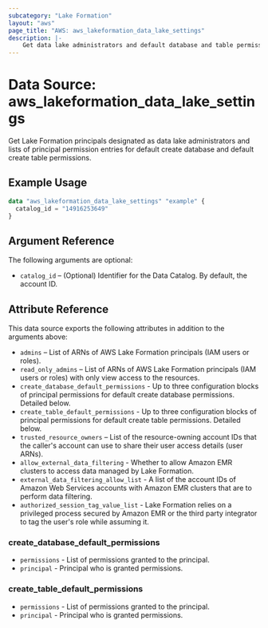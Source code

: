 ```yaml
---
subcategory: "Lake Formation"
layout: "aws"
page_title: "AWS: aws_lakeformation_data_lake_settings"
description: |-
    Get data lake administrators and default database and table permissions
---
```


# Data Source: aws_lakeformation_data_lake_settings

Get Lake Formation principals designated as data lake administrators and lists of principal permission entries for default create database and default create table permissions.

## Example Usage

```terraform
data "aws_lakeformation_data_lake_settings" "example" {
  catalog_id = "14916253649"
}
```

## Argument Reference

The following arguments are optional:

* `catalog_id` – (Optional) Identifier for the Data Catalog. By default, the account ID.

## Attribute Reference

This data source exports the following attributes in addition to the arguments above:

* `admins` – List of ARNs of AWS Lake Formation principals (IAM users or roles).
* `read_only_admins` – List of ARNs of AWS Lake Formation principals (IAM users or roles) with only view access to the resources.
* `create_database_default_permissions` - Up to three configuration blocks of principal permissions for default create database permissions. Detailed below.
* `create_table_default_permissions` - Up to three configuration blocks of principal permissions for default create table permissions. Detailed below.
* `trusted_resource_owners` – List of the resource-owning account IDs that the caller's account can use to share their user access details (user ARNs).
* `allow_external_data_filtering` - Whether to allow Amazon EMR clusters to access data managed by Lake Formation.
* `external_data_filtering_allow_list` - A list of the account IDs of Amazon Web Services accounts with Amazon EMR clusters that are to perform data filtering.
* `authorized_session_tag_value_list` - Lake Formation relies on a privileged process secured by Amazon EMR or the third party integrator to tag the user's role while assuming it.

### create_database_default_permissions

* `permissions` - List of permissions granted to the principal.
* `principal` - Principal who is granted permissions.

### create_table_default_permissions

* `permissions` - List of permissions granted to the principal.
* `principal` - Principal who is granted permissions.
